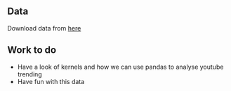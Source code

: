 ## Data

Download data from <a href="https://www.kaggle.com/datasnaek/youtube-new">here</a>

## Work to do
* Have a look of kernels and how we can use pandas to analyse youtube trending
* Have fun with this data
